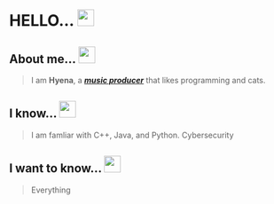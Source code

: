 # HELLO... <img src= "https://cdn.discordapp.com/emojis/778772475462549544.gif" width="30" height="30" />



## About me... <img src= "https://cdn.discordapp.com/emojis/848738178620981308.gif" width="30" height="30" />
> I am **Hyena**, a [***music producer***](https://www.youtube.com/channel/UCGsJUlFVL-9UF0Txxp1VB_w) that likes programming and cats. 

## I know... <img src= "https://cdn.discordapp.com/emojis/792588143094267976.gif" width="30" height="30" />
> I am famliar with C++, Java, and Python.
> Cybersecurity

## I want to know... <img src="https://cdn.discordapp.com/emojis/764517171232636938.gif" height="30" width="30">
>  Everything

